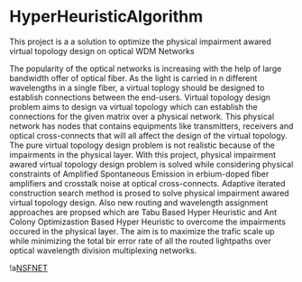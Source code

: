 # HyperHeuristicAlgorithm
This project is a a solution to optimize the physical impairment awared virtual topology design on optical WDM Networks

The popularity of the optical networks is increasing with the help of large bandwidth offer of optical fiber. As the light is carried in n different wavelengths in a single fiber, a virtual toplogy should be designed to establish connections between the end-users. Virtual topology design problem aims to design va virtual topology which can establish the connections for the given matrix over a physical network. This physical network has nodes that contains equipments like transmitters, receivers and optical cross-connects that will all affect the design of the virtual topology. The pure virtual topology design problem is not realistic because of the impairments in the physical layer. With this project, physical impairment awared virtual topology design problem is solved while considering physical constraints of Amplified Spontaneous Emission in erbium-doped fiber amplifiers and crosstalk noise at optical cross-connects. Adaptive iterated construction search method is prosed to solve physical impairment awared virtual topology design. Also new routing and wavelength assignment approaches are propsed which are Tabu Based Hyper Heuristic and Ant Colony Optimizastion Based Hyper Heuristic to overcome the impairments occured in the physical layer. The aim is to maximize the trafic scale up while minimizing the total bir error rate of all the routed lightpaths over optical wavelength division multiplexing networks.

!a[NSFNET](https://github.com/akeles85/HyperHeuristicAlgorithm/blob/0a65e2e9eae076b6330bcee94336e23754751ff6/inputs/topology/nsfnet/nsfnet.jpg?raw=true)
